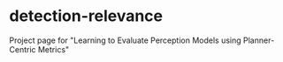 # detection-relevance
Project page for "Learning to Evaluate Perception Models using Planner-Centric Metrics"
